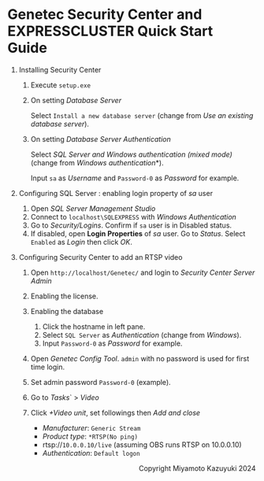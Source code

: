 # Genetec Security Center and EXPRESSCLUSTER Quick Start Guide

1. Installing Security Center

   1. Execute `setup.exe`
   2. On setting *Database Server*

      Select `Install a new database server` (change from *Use an existing database server*).

   3. On setting *Database Server Authentication*

      Select *SQL Server and Windows authentication (mixed mode)* (change from *Windows authentication**).

      Input `sa` as *Username* and `Password-0` as *Password* for example.

2. Configuring SQL Server : enabling login property of *sa* user

   1. Open *SQL Server Management Studio*
   2. Connect to `localhost\SQLEXPRESS` with *Windows Authentication*
   3. Go to *Security/Logins*. Confirm if `sa` user is in Disabled status.
   4. If disabled, open **Login Properties** of *sa* user. Go to *Status*. Select `Enabled` as *Login* then click *OK*.

3. Configuring Security Center to add an RTSP video

   1. Open `http://localhost/Genetec/` and login to *Security Center Server Admin*
   2. Enabling the license.
   3. Enabling the database
      1. Click the hostname in left pane.
      2. Select `SQL Server` as *Authentication* (change from *Windows*).
      3. Input `Password-0` as *Password* for example.
   4. Open *Genetec Config Tool*. `admin` with no password is used for first time login.
   5. Set admin password `Password-0` (example).
   6. Go to *Tasks*` > *Video*
   7. Click *+Video unit*, set followings then *Add and close*
  
      - *Manufacturer*: `Generic Stream`
      - *Product type*: `*RTSP(No ping)`
      - rtsp://`10.0.0.10/live` (assuming OBS runs RTSP on 10.0.0.10)
      - *Authentication*: `Default logon`

<div style="text-align: right;">Copyright Miyamoto Kazuyuki 2024</div>
